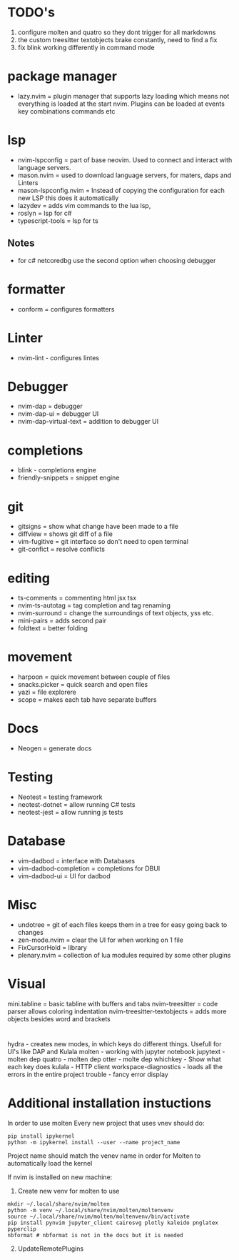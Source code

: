 # TODO's
1. configure molten and quatro so they dont trigger for all markdowns
2. the custom treesitter textobjects brake constantly, need to find a fix
3. fix blink working differently in command mode
# package manager
* lazy.nvim = plugin manager that supports lazy loading which means not everything
    is loaded at the start nvim. Plugins can be loaded at events key combinations
    commands etc
# lsp
* nvim-lspconfig = part of base neovim. Used to connect and interact with language
    servers.
* mason.nvim = used to download language servers, for maters, daps and Linters
* mason-lspconfig.nvim = Instead of copying the configuration for each new LSP
    this does it automatically
* lazydev = adds vim commands to the lua lsp, 
* roslyn =  lsp for c#
* typescript-tools = lsp for ts
## Notes
* for c# netcoredbg use the second option when choosing debugger

# formatter
* conform = configures formatters

# Linter
* nvim-lint - configures lintes

# Debugger
* nvim-dap = debugger
* nvim-dap-ui = debugger UI
* nvim-dap-virtual-text = addition to debugger UI

# completions
* blink - completions engine
* friendly-snippets = snippet engine

# git
* gitsigns = show what change have been made to a file
* diffview = shows git diff of a file
* vim-fugitive = git interface so don't need to open terminal
* git-confict = resolve conflicts

# editing
* ts-comments = commenting html jsx tsx
* nvim-ts-autotag = tag completion and tag renaming
* nvim-surround = change the surroundings of text objects, yss etc.
* mini-pairs = adds second pair
* foldtext = better folding

# movement
* harpoon = quick movement between couple of files
* snacks.picker = quick search and open files
* yazi = file explorere
* scope = makes each tab have separate buffers

# Docs
* Neogen = generate docs

# Testing
* Neotest = testing framework
* neotest-dotnet = allow running C# tests
* neotest-jest = allow running js tests

# Database
* vim-dadbod = interface with Databases
* vim-dadbod-completion = completions for DBUI
* vim-dadbod-ui = UI for dadbod

# Misc
* undotree = git of each files keeps them in a tree for easy going back to changes
* zen-mode.nvim = clear the UI for when working on 1 file
* FixCursorHold = library
* plenary.nvim = collection of lua modules required by some other plugins

# Visual
mini.tabline =  basic tabline with buffers and tabs
nvim-treesitter = code parser allows coloring indentation
nvim-treesitter-textobjects = adds more objects besides word and brackets 

# 
hydra - creates new modes, in which keys do different things. Usefull for UI's
    like DAP and Kulala
molten - working with jupyter notebook
jupytext - molten dep
quatro - molten dep
otter - molte dep
whichkey - Show what each key does
kulala - HTTP client
workspace-diagnostics - loads all the errors in the entire project
trouble - fancy error display

# Additional installation instuctions
In order to use molten
Every new project that uses vnev should do:
```
pip install ipykernel
python -m ipykernel install --user --name project_name
```
Project name should match the venev name in order for Molten to automatically
load the kernel

If nvim is installed on new machine:
1. Create new venv for molten to use
```
mkdir ~/.local/share/nvim/molten
python -m venv ~/.local/share/nvim/molten/moltenvenv
source ~/.local/share/nvim/molten/moltenvenv/bin/activate
pip install pynvim jupyter_client cairosvg plotly kaleido pnglatex pyperclip
nbformat # nbformat is not in the docs but it is needed
```
2. UpdateRemotePlugins
